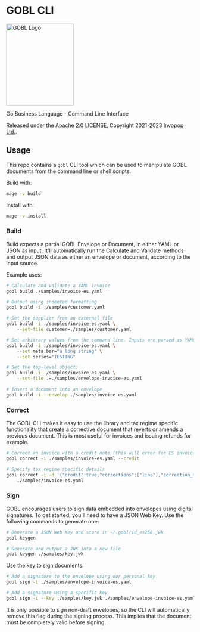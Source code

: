 # GOBL CLI

<img src="https://github.com/invopop/gobl/blob/main/gobl_logo_black_rgb.svg?raw=true" width="181" height="219" alt="GOBL Logo">

Go Business Language - Command Line Interface

Released under the Apache 2.0 [LICENSE](https://github.com/invopop/gobl/blob/main/LICENSE), Copyright 2021-2023 [Invopop Ltd.](https://invopop.com).

## Usage

This repo contains a `gobl` CLI tool which can be used to manipulate GOBL documents from the command line or shell scripts.

Build with:

```sh
mage -v build
```

Install with:

```sh
mage -v install
```

### Build

Build expects a partial GOBL Envelope or Document, in either YAML or JSON as input. It'll automatically run the Calculate and Validate methods and output JSON data as either an envelope or document, according to the input source.

Example uses:

```sh
# Calculate and validate a YAML invoice
gobl build ./samples/invoice-es.yaml

# Output using indented formatting
gobl build -i ./samples/customer.yaml

# Set the supplier from an external file
gobl build -i ./samples/invoice-es.yaml \
    --set-file customer=./samples/customer.yaml

# Set arbitrary values from the command line. Inputs are parsed as YAML.
gobl build -i ./samples/invoice-es.yaml \
    --set meta.bar="a long string" \
    --set series="TESTING"

# Set the top-level object:
gobl build -i ./samples/invoice-es.yaml \
    --set-file .=./samples/envelope-invoice-es.yaml

# Insert a document into an envelope
gobl build -i --envelop ./samples/invoice-es.yaml
```

### Correct

The GOBL CLI makes it easy to use the library and tax regime specific functionality that create a corrective document that reverts or amends a previous document. This is most useful for invoices and issuing refunds for example.

```sh
# Correct an invoice with a credit note (this will error for ES invoice!)
gobl correct -i ./samples/invoice-es.yaml --credit

# Specify tax regime specific details
gobl correct -i -d '{"credit":true,"corrections":["line"],"correction_method":"complete"}' \
    ./samples/invoice-es.yaml
```

### Sign

GOBL encourages users to sign data embedded into envelopes using digital signatures. To get started, you'll need to have a JSON Web Key. Use the following commands to generate one:

```sh
# Generate a JSON Web Key and store in ~/.gobl/id_es256.jwk
gobl keygen

# Generate and output a JWK into a new file
gobl keygen ./samples/key.jwk
```

Use the key to sign documents:

```sh
# Add a signature to the envelope using our personal key
gobl sign -i ./samples/envelope-invoice-es.yaml

# Add a signature using a specific key
gobl sign -i --key ./samples/key.jwk ./samples/envelope-invoice-es.yaml
```

It is only possible to sign non-draft envelopes, so the CLI will automatically remove this flag during the signing process. This implies that the document must be completely valid before signing.
